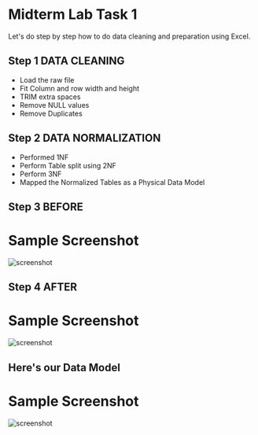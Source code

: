 
# Midterm Lab Task 1
Let's do step by step how to do data cleaning and preparation using Excel.

## Step 1 DATA CLEANING
- Load the raw file
- Fit Column and row width and height
- TRIM extra spaces
- Remove NULL values
- Remove Duplicates
## Step 2 DATA NORMALIZATION
- Performed 1NF
- Perform Table split using 2NF
- Perform 3NF
- Mapped the Normalized Tables as a Physical Data Model
## Step 3 BEFORE
# Sample Screenshot
![screenshot](/Midterm%20Term%201/images/DataRAW.png)

## Step 4 AFTER
# Sample Screenshot
![screenshot]()
## Here's our Data Model
# Sample Screenshot
![screenshot]()
